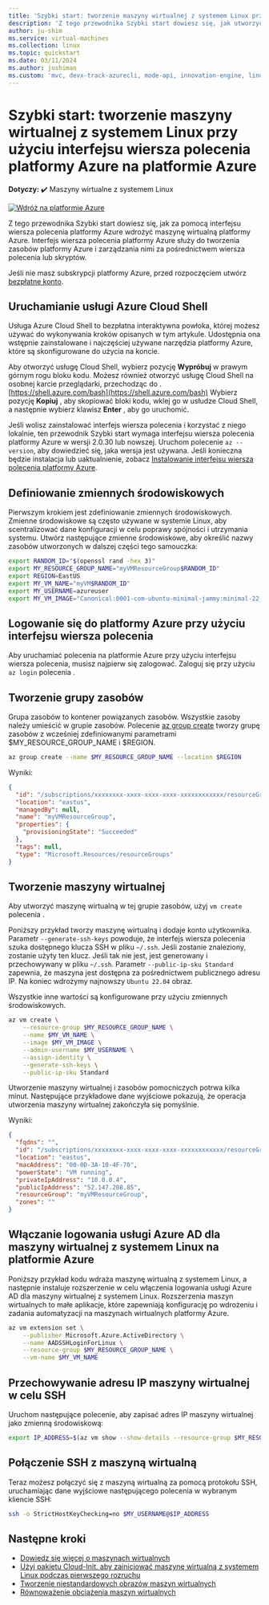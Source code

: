 ```yaml
---
title: 'Szybki start: tworzenie maszyny wirtualnej z systemem Linux przy użyciu interfejsu wiersza polecenia platformy Azure'
description: 'Z tego przewodnika Szybki start dowiesz się, jak utworzyć maszynę wirtualną z systemem Linux za pomocą interfejsu wiersza polecenia platformy Azure'
author: ju-shim
ms.service: virtual-machines
ms.collection: linux
ms.topic: quickstart
ms.date: 03/11/2024
ms.author: jushiman
ms.custom: 'mvc, devx-track-azurecli, mode-api, innovation-engine, linux-related-content'
---
```


# Szybki start: tworzenie maszyny wirtualnej z systemem Linux przy użyciu interfejsu wiersza polecenia platformy Azure na platformie Azure

**Dotyczy:** :heavy_check_mark: Maszyny wirtualne z systemem Linux

[![Wdróż na platformie Azure](https://aka.ms/deploytoazurebutton)](https://go.microsoft.com/fwlink/?linkid=2262692)

Z tego przewodnika Szybki start dowiesz się, jak za pomocą interfejsu wiersza polecenia platformy Azure wdrożyć maszynę wirtualną platformy Azure. Interfejs wiersza polecenia platformy Azure służy do tworzenia zasobów platformy Azure i zarządzania nimi za pośrednictwem wiersza polecenia lub skryptów.

Jeśli nie masz subskrypcji platformy Azure, przed rozpoczęciem utwórz [bezpłatne konto](https://azure.microsoft.com/free/?WT.mc_id=A261C142F).

## Uruchamianie usługi Azure Cloud Shell

Usługa Azure Cloud Shell to bezpłatna interaktywna powłoka, której możesz używać do wykonywania kroków opisanych w tym artykule. Udostępnia ona wstępnie zainstalowane i najczęściej używane narzędzia platformy Azure, które są skonfigurowane do użycia na koncie. 

Aby otworzyć usługę Cloud Shell, wybierz pozycję **Wypróbuj** w prawym górnym rogu bloku kodu. Możesz również otworzyć usługę Cloud Shell na osobnej karcie przeglądarki, przechodząc do .[https://shell.azure.com/bash](https://shell.azure.com/bash) Wybierz pozycję **Kopiuj** , aby skopiować bloki kodu, wklej go w usłudze Cloud Shell, a następnie wybierz klawisz **Enter** , aby go uruchomić.

Jeśli wolisz zainstalować interfejs wiersza polecenia i korzystać z niego lokalnie, ten przewodnik Szybki start wymaga interfejsu wiersza polecenia platformy Azure w wersji 2.0.30 lub nowszej. Uruchom polecenie `az --version`, aby dowiedzieć się, jaka wersja jest używana. Jeśli konieczna będzie instalacja lub uaktualnienie, zobacz [Instalowanie interfejsu wiersza polecenia platformy Azure]( /cli/azure/install-azure-cli).

## Definiowanie zmiennych środowiskowych

Pierwszym krokiem jest zdefiniowanie zmiennych środowiskowych. Zmienne środowiskowe są często używane w systemie Linux, aby scentralizować dane konfiguracji w celu poprawy spójności i utrzymania systemu. Utwórz następujące zmienne środowiskowe, aby określić nazwy zasobów utworzonych w dalszej części tego samouczka:

```bash
export RANDOM_ID="$(openssl rand -hex 3)"
export MY_RESOURCE_GROUP_NAME="myVMResourceGroup$RANDOM_ID"
export REGION=EastUS
export MY_VM_NAME="myVM$RANDOM_ID"
export MY_USERNAME=azureuser
export MY_VM_IMAGE="Canonical:0001-com-ubuntu-minimal-jammy:minimal-22_04-lts-gen2:latest"
```

## Logowanie się do platformy Azure przy użyciu interfejsu wiersza polecenia

Aby uruchamiać polecenia na platformie Azure przy użyciu interfejsu wiersza polecenia, musisz najpierw się zalogować. Zaloguj się przy użyciu `az login` polecenia .

## Tworzenie grupy zasobów

Grupa zasobów to kontener powiązanych zasobów. Wszystkie zasoby należy umieścić w grupie zasobów. Polecenie [az group create](/cli/azure/group) tworzy grupę zasobów z wcześniej zdefiniowanymi parametrami $MY_RESOURCE_GROUP_NAME i $REGION.

```bash
az group create --name $MY_RESOURCE_GROUP_NAME --location $REGION
```

Wyniki:

<!-- expected_similarity=0.3 -->
```json
{
  "id": "/subscriptions/xxxxxxxx-xxxx-xxxx-xxxx-xxxxxxxxxxxx/resourceGroups/myVMResourceGroup",
  "location": "eastus",
  "managedBy": null,
  "name": "myVMResourceGroup",
  "properties": {
    "provisioningState": "Succeeded"
  },
  "tags": null,
  "type": "Microsoft.Resources/resourceGroups"
}
```

## Tworzenie maszyny wirtualnej

Aby utworzyć maszynę wirtualną w tej grupie zasobów, użyj `vm create` polecenia . 

Poniższy przykład tworzy maszynę wirtualną i dodaje konto użytkownika. Parametr `--generate-ssh-keys` powoduje, że interfejs wiersza polecenia szuka dostępnego klucza SSH w pliku `~/.ssh`. Jeśli zostanie znaleziony, zostanie użyty ten klucz. Jeśli tak nie jest, jest generowany i przechowywany w pliku `~/.ssh`. Parametr `--public-ip-sku Standard` zapewnia, że maszyna jest dostępna za pośrednictwem publicznego adresu IP. Na koniec wdrożymy najnowszy `Ubuntu 22.04` obraz.

Wszystkie inne wartości są konfigurowane przy użyciu zmiennych środowiskowych.

```bash
az vm create \
    --resource-group $MY_RESOURCE_GROUP_NAME \
    --name $MY_VM_NAME \
    --image $MY_VM_IMAGE \
    --admin-username $MY_USERNAME \
    --assign-identity \
    --generate-ssh-keys \
    --public-ip-sku Standard
```

Utworzenie maszyny wirtualnej i zasobów pomocniczych potrwa kilka minut. Następujące przykładowe dane wyjściowe pokazują, że operacja utworzenia maszyny wirtualnej zakończyła się pomyślnie.

Wyniki:
<!-- expected_similarity=0.3 -->
```json
{
  "fqdns": "",
  "id": "/subscriptions/xxxxxxxx-xxxx-xxxx-xxxx-xxxxxxxxxxxx/resourceGroups/myVMResourceGroup/providers/Microsoft.Compute/virtualMachines/myVM",
  "location": "eastus",
  "macAddress": "00-0D-3A-10-4F-70",
  "powerState": "VM running",
  "privateIpAddress": "10.0.0.4",
  "publicIpAddress": "52.147.208.85",
  "resourceGroup": "myVMResourceGroup",
  "zones": ""
}
```

## Włączanie logowania usługi Azure AD dla maszyny wirtualnej z systemem Linux na platformie Azure

Poniższy przykład kodu wdraża maszynę wirtualną z systemem Linux, a następnie instaluje rozszerzenie w celu włączenia logowania usługi Azure AD dla maszyny wirtualnej z systemem Linux. Rozszerzenia maszyn wirtualnych to małe aplikacje, które zapewniają konfigurację po wdrożeniu i zadania automatyzacji na maszynach wirtualnych platformy Azure.

```bash
az vm extension set \
    --publisher Microsoft.Azure.ActiveDirectory \
    --name AADSSHLoginForLinux \
    --resource-group $MY_RESOURCE_GROUP_NAME \
    --vm-name $MY_VM_NAME
```

## Przechowywanie adresu IP maszyny wirtualnej w celu SSH

Uruchom następujące polecenie, aby zapisać adres IP maszyny wirtualnej jako zmienną środowiskową:

```bash
export IP_ADDRESS=$(az vm show --show-details --resource-group $MY_RESOURCE_GROUP_NAME --name $MY_VM_NAME --query publicIps --output tsv)
```

## Połączenie SSH z maszyną wirtualną

<!--## Export the SSH configuration for use with SSH clients that support OpenSSH & SSH into the VM.
Log in to Azure Linux VMs with Azure AD supports exporting the OpenSSH certificate and configuration. That means you can use any SSH clients that support OpenSSH-based certificates to sign in through Azure AD. The following example exports the configuration for all IP addresses assigned to the VM:-->

<!--
```bash
yes | az ssh config --file ~/.ssh/config --name $MY_VM_NAME --resource-group $MY_RESOURCE_GROUP_NAME
```
-->

Teraz możesz połączyć się z maszyną wirtualną za pomocą protokołu SSH, uruchamiając dane wyjściowe następującego polecenia w wybranym kliencie SSH:

```bash
ssh -o StrictHostKeyChecking=no $MY_USERNAME@$IP_ADDRESS
```

## Następne kroki

* [Dowiedz się więcej o maszynach wirtualnych](../index.yml)
* [Użyj pakietu Cloud-Init, aby zainicjować maszynę wirtualną z systemem Linux podczas pierwszego rozruchu](tutorial-automate-vm-deployment.md)
* [Tworzenie niestandardowych obrazów maszyn wirtualnych](tutorial-custom-images.md)
* [Równoważenie obciążenia maszyn wirtualnych](../../load-balancer/quickstart-load-balancer-standard-public-cli.md)
